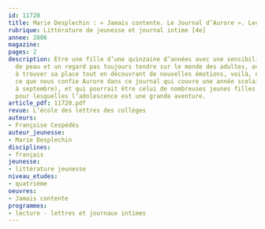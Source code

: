 ```yaml
---
id: 11720
title: Marie Desplechin : « Jamais contente. Le Journal d’Aurore ». Lecture cursive 
rubrique: Littérature de jeunesse et journal intime [4e]
annee: 2006
magazine: 
pages: 2
description: Être une fille d’une quinzaine d’années avec une sensibilité à fleur
  de peau et un regard pas toujours tendre sur le monde des adultes, avoir du mal
  à trouver sa place tout en découvrant de nouvelles émotions, voilà, entre autres,
  ce que nous confie Aurore dans ce journal qui couvre une année scolaire (d’octobre
  à septembre), et qui pourrait être celui de nombreuses jeunes filles d’aujourd’hui,
  pour lesquelles l’adolescence est une grande aventure.
article_pdf: 11720.pdf
revue: L’école des lettres des collèges
auteurs:
- Françoise Cespédès
auteur_jeunesse:
- Marie Desplechin
disciplines:
- français
jeunesse:
- littérature jeunesse
niveau_etudes:
- quatrième
oeuvres:
- Jamais contente
programmes:
- lecture - lettres et journaux intimes
---
```

